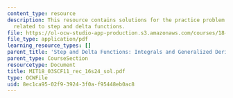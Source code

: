 ```yaml
---
content_type: resource
description: This resource contains solutions for the practice problem statements
  related to step and delta functions.
file: https://ol-ocw-studio-app-production.s3.amazonaws.com/courses/18-03sc-differential-equations-fall-2011/8ec1ca9502f939243f0af95448eb0ac8_MIT18_03SCF11_rec_16s24_sol.pdf
file_type: application/pdf
learning_resource_types: []
parent_title: 'Step and Delta Functions: Integrals and Generalized Derivatives'
parent_type: CourseSection
resourcetype: Document
title: MIT18_03SCF11_rec_16s24_sol.pdf
type: OCWFile
uid: 8ec1ca95-02f9-3924-3f0a-f95448eb0ac8
---
```

